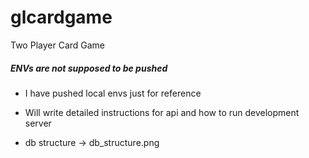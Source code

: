 # glcardgame
Two Player Card Game

##### ENVs are not supposed to be pushed
 - I have pushed local envs just for reference
 
 - Will write detailed instructions for api
 and how to run development server

 - db structure -> db_structure.png